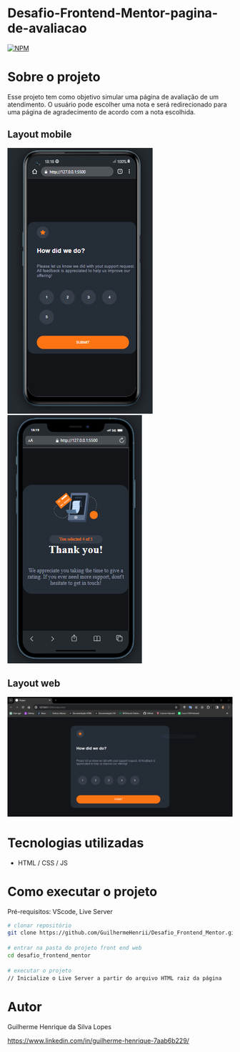 # Desafio-Frontend-Mentor-pagina-de-avaliacao
[![NPM](https://img.shields.io/npm/l/react)](https://github.com/GuilhermeHenrii/Desafio_Frontend_Mentor/blob/main/LICENSE)
# Sobre o projeto

Esse projeto tem como objetivo simular uma página de avaliação de um atendimento. O usuário pode escolher uma nota e será redirecionado para uma página de agradecimento de acordo com a nota escolhida.

## Layout mobile
![Mobile 1](./assets/desafio-frontednMentor-pagina-de-avaliacao-mobile.PNG)
![Web 2](./assets/pagina-de-agradecimento-mobile1.PNG)

## Layout web
![Web 1](./assets/desafio-frontednMentor-pagina-de-avaliacao-web.PNG)

# Tecnologias utilizadas

- HTML / CSS / JS

# Como executar o projeto

Pré-requisitos: VScode, Live Server

```bash
# clonar repositório
git clone https://github.com/GuilhermeHenrii/Desafio_Frontend_Mentor.git

# entrar na pasta do projeto front end web
cd desafio_frontend_mentor

# executar o projeto
// Inicialize o Live Server a partir do arquivo HTML raiz da página
```

# Autor

Guilherme Henrique da Silva Lopes

https://www.linkedin.com/in/guilherme-henrique-7aab6b229/
